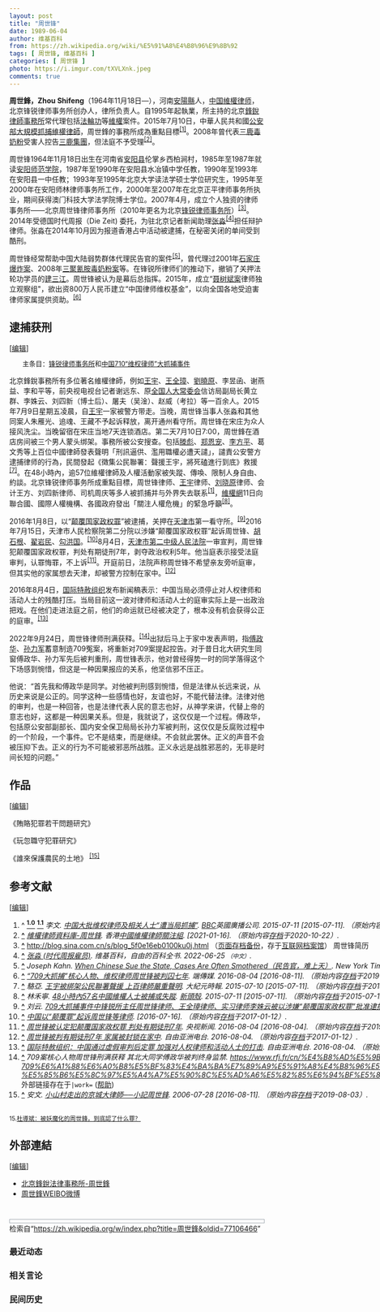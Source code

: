 ```yaml
---
layout: post
title: "周世锋"
date: 1989-06-04
author: 维基百科
from: https://zh.wikipedia.org/wiki/%E5%91%A8%E4%B8%96%E9%8B%92
tags: [ 周世锋, 维基百科 ]
categories: [ 周世锋 ]
photo: https://i.imgur.com/tXVLXnk.jpeg
comments: true
---
```

<div class="mw-content-ltr mw-parser-output" lang="zh" dir="ltr"><style data-mw-deduplicate="TemplateStyles:r83732082">.mw-parser-output .infobox-subbox{padding:0;border:none;margin:-3px;width:auto;min-width:100%;font-size:100%;clear:none;float:none;background-color:transparent}.mw-parser-output .infobox-3cols-child{margin:auto}.mw-parser-output .infobox .navbar{font-size:100%}body.skin-minerva .mw-parser-output .infobox-header,body.skin-minerva .mw-parser-output .infobox-subheader,body.skin-minerva .mw-parser-output .infobox-above,body.skin-minerva .mw-parser-output .infobox-title,body.skin-minerva .mw-parser-output .infobox-image,body.skin-minerva .mw-parser-output .infobox-full-data,body.skin-minerva .mw-parser-output .infobox-below{text-align:center}@media screen{html.skin-theme-clientpref-night .mw-parser-output .infobox-full-data:not(.notheme)>div:not(.notheme)[style]{background:#1f1f23!important;color:#f8f9fa}@media screen and (prefers-color-scheme:dark){html.skin-theme-clientpref-os .mw-parser-output .infobox-full-data:not(.notheme) div:not(.notheme){background:#1f1f23!important;color:#f8f9fa}}html.skin-theme-clientpref-night .mw-parser-output .infobox td div:not(.notheme)[style]{background:transparent!important;color:var(--color-base,#202122)}@media screen and (prefers-color-scheme:dark){html.skin-theme-clientpref-os .mw-parser-output .infobox td div:not(.notheme)[style]{background:transparent!important;color:var(--color-base,#202122)}}html.skin-theme-clientpref-night .mw-parser-output .infobox td div.NavHead:not(.notheme)[style]{background:transparent!important}}@media screen and (prefers-color-scheme:dark){html.skin-theme-clientpref-os .mw-parser-output .infobox td div.NavHead:not(.notheme)[style]{background:transparent!important}}@media(min-width:640px){body.skin--responsive .mw-parser-output .infobox-table{display:table!important}body.skin--responsive .mw-parser-output .infobox-table>caption{display:table-caption!important}body.skin--responsive .mw-parser-output .infobox-table>tbody{display:table-row-group}body.skin--responsive .mw-parser-output .infobox-table tr{display:table-row!important}body.skin--responsive .mw-parser-output .infobox-table th,body.skin--responsive .mw-parser-output .infobox-table td{padding-left:inherit;padding-right:inherit}}</style>
<p><b>周世鋒，Zhou Shifeng</b>（1964年11月18日<span class="useeditintro" title="Template:BLP editintro">—</span>），河南<a href="/wiki/%E5%AE%89%E9%98%B3%E5%8E%BF" title="安阳县">安陽縣</a>人，<a href="/wiki/%E4%B8%AD%E5%8D%8E%E4%BA%BA%E6%B0%91%E5%85%B1%E5%92%8C%E5%9B%BD" title="中华人民共和国">中国</a><a href="/wiki/%E7%B6%AD%E6%AC%8A%E5%BE%8B%E5%B8%AB" class="mw-redirect" title="維權律師">維權律师</a>，北京锋锐律师事务所创办人，律所负责人。自1995年起執業，所主持的北京<a href="/wiki/%E9%94%8B%E9%94%90%E5%BE%8B%E5%B8%88%E4%BA%8B%E5%8A%A1%E6%89%80" title="锋锐律师事务所">鋒銳律師事務所</a>常代理包括<a href="/wiki/%E6%B3%95%E8%BC%AA%E5%8A%9F" class="mw-redirect" title="法輪功">法輪功</a>等<a href="/wiki/%E7%B6%AD%E6%AC%8A" class="mw-redirect" title="維權">維權</a>案件。2015年7月10日，中華人民共和國<a href="/wiki/%E4%B8%AD%E5%8D%8E%E4%BA%BA%E6%B0%91%E5%85%B1%E5%92%8C%E5%9B%BD%E5%85%AC%E5%AE%89%E9%83%A8" title="中华人民共和国公安部">公安部</a><a href="/wiki/%E4%B8%AD%E5%9C%8B710%E3%80%8C%E7%B6%AD%E6%AC%8A%E5%BE%8B%E5%B8%AB%E3%80%8D%E5%A4%A7%E6%8A%93%E6%8D%95%E4%BA%8B%E4%BB%B6" class="mw-redirect" title="中國710「維權律師」大抓捕事件">大規模抓捕維權律師</a>，周世鋒的事務所成為重點目標<sup id="cite_ref-BBC0711_1-0" class="reference"><a href="#cite_note-BBC0711-1"><span class="cite-bracket">[</span>1<span class="cite-bracket">]</span></a></sup>。2008年曾代表<a href="/wiki/2008%E5%B9%B4%E4%B8%AD%E5%9B%BD%E5%A5%B6%E5%88%B6%E5%93%81%E6%B1%A1%E6%9F%93%E4%BA%8B%E4%BB%B6" title="2008年中国奶制品污染事件">三鹿毒奶粉</a>受害人控告<a href="/wiki/%E4%B8%89%E9%B9%BF%E9%9B%86%E5%9B%A2" title="三鹿集团">三鹿集團</a>，但法庭不予受理<sup id="cite_ref-2" class="reference"><a href="#cite_note-2"><span class="cite-bracket">[</span>2<span class="cite-bracket">]</span></a></sup>。
</p>
<meta property="mw:PageProp/toc">
<div class="mw-heading mw-heading2"></div>
<p>周世锋1964年11月18日出生在河南省<a href="/wiki/%E5%AE%89%E9%98%B3%E5%8E%BF" title="安阳县">安阳县</a>伦掌乡西柏涧村，1985年至1987年就读<a href="/wiki/%E5%AE%89%E9%98%B3%E5%B8%88%E8%8C%83%E5%AD%A6%E9%99%A2" title="安阳师范学院">安阳师范学院</a>，1987年至1990年在安阳县水冶镇中学任教，1990年至1993年在安阳县一中任教；1993年至1995年北京大学读法学硕士学位研究生，1995年至2000年在安阳师林律师事务所工作，2000年至2007年在北京正平律师事务所执业，期间获得澳门科技大学法学院博士学位。2007年4月，成立个人独资的律师事务所——北京周世锋律师事务所（2010年更名为北京<a href="/wiki/%E9%94%8B%E9%94%90%E5%BE%8B%E5%B8%88%E4%BA%8B%E5%8A%A1%E6%89%80" title="锋锐律师事务所">锋锐律师事务所</a>）<sup id="cite_ref-3" class="reference"><a href="#cite_note-3"><span class="cite-bracket">[</span>3<span class="cite-bracket">]</span></a></sup>。2014年受德国时代周报（Die Zeit) 委托，为驻北京记者新闻助理<a href="/wiki/%E5%BC%A0%E6%B7%BC_(%E6%97%B6%E4%BB%A3%E5%91%A8%E6%8A%A5%E9%9B%87%E5%91%98)" title="张淼 (时代周报雇员)">张淼</a><sup id="cite_ref-4" class="reference"><a href="#cite_note-4"><span class="cite-bracket">[</span>4<span class="cite-bracket">]</span></a></sup>担任辩护律师。张淼在2014年10月因为报道香港占中活动被逮捕，在秘密关闭的单间受到酷刑。
</p><p>周世锋经常帮助中国大陆弱势群体代理民告官的案件<sup id="cite_ref-5" class="reference"><a href="#cite_note-5"><span class="cite-bracket">[</span>5<span class="cite-bracket">]</span></a></sup>，曾代理过2001年<a href="/wiki/%E9%9D%B3%E5%A6%82%E8%B6%85%E7%88%86%E7%82%B8%E6%A1%88" title="靳如超爆炸案">石家庄爆炸案</a>、2008年<a href="/wiki/2008%E5%B9%B4%E4%B8%AD%E5%9B%BD%E5%A5%B6%E5%88%B6%E5%93%81%E6%B1%A1%E6%9F%93%E4%BA%8B%E4%BB%B6" title="2008年中国奶制品污染事件">三聚氰胺毒奶粉案</a>等。在锋锐所律师们的推动下，撤销了关押法轮功学员的<a href="/wiki/2014%E5%B9%B4%E5%BB%BA%E4%B8%89%E6%B1%9F%E4%BA%8B%E4%BB%B6" title="2014年建三江事件">建三江</a>。周世锋被认为是幕后总指挥。2015年，成立“<a href="/wiki/%E8%81%82%E6%A0%91%E6%96%8C%E6%A1%88" title="聂树斌案">聂树斌案</a>律师独立观察组"，欲出资800万人民币建立“中国律师维权基金”，以向全国各地受迫害律师家属提供资助。<sup id="cite_ref-6" class="reference"><a href="#cite_note-6"><span class="cite-bracket">[</span>6<span class="cite-bracket">]</span></a></sup>
</p>
<div class="mw-heading mw-heading2"><h2 id="逮捕获刑"><span id=".E9.80.AE.E6.8D.95.E8.8E.B7.E5.88.91"></span>逮捕获刑</h2><span class="mw-editsection"><span class="mw-editsection-bracket">[</span><a href="/w/index.php?title=%E5%91%A8%E4%B8%96%E9%8B%92&amp;action=edit&amp;section=2" title="编辑章节：逮捕获刑"><span>编辑</span></a><span class="mw-editsection-bracket">]</span></span></div>
<style data-mw-deduplicate="TemplateStyles:r85100532">.mw-parser-output .hatnote{font-size:small}.mw-parser-output div.hatnote{padding-left:2em;margin-bottom:0.8em;margin-top:0.8em}.mw-parser-output .hatnote-notice-img::after{content:"\202f \202f \202f \202f "}.mw-parser-output .hatnote-notice-img-small::after{content:"\202f \202f "}.mw-parser-output .hatnote+link+.hatnote{margin-top:-0.5em}body.skin-minerva .mw-parser-output .hatnote-notice-img,body.skin-minerva .mw-parser-output .hatnote-notice-img-small{display:none}@media print{body.ns-0 .mw-parser-output .hatnote{display:none!important}}</style><div role="note" class="hatnote navigation-not-searchable">主条目：<a href="/wiki/%E9%94%8B%E9%94%90%E5%BE%8B%E5%B8%88%E4%BA%8B%E5%8A%A1%E6%89%80" title="锋锐律师事务所">锋锐律师事务所</a>和<a href="/wiki/%E4%B8%AD%E5%9C%8B710%E3%80%8C%E7%B6%AD%E6%AC%8A%E5%BE%8B%E5%B8%AB%E3%80%8D%E5%A4%A7%E6%8A%93%E6%8D%95%E4%BA%8B%E4%BB%B6" class="mw-redirect" title="中國710「維權律師」大抓捕事件">中国710“维权律师”大抓捕事件</a></div>
<p>北京鋒銳事務所有多位著名維權律師，例如<a href="/wiki/%E7%8E%8B%E5%AE%87_(%E4%B8%AD%E5%9C%8B%E5%BE%8B%E5%B8%AB)" class="mw-redirect" title="王宇 (中國律師)">王宇</a>、<a href="/wiki/%E7%8E%8B%E5%85%A8%E7%92%8B" title="王全璋">王全璋</a>、<a href="/wiki/%E5%88%98%E6%99%93%E5%8E%9F" title="刘晓原">劉曉原</a>、李昱函、谢燕益、李和平等，前央视电视台记者谢远东、原<a href="/wiki/%E5%85%A8%E5%9B%BD%E4%BA%BA%E5%A4%A7%E5%B8%B8%E5%A7%94%E4%BC%9A" class="mw-redirect" title="全国人大常委会">全国人大常委会</a>信访局副局长黄立群、李姝云、刘四新（博士后）、屠夫（吴淦）、赵威（考拉）等一百余人。2015年7月9日星期五凌晨，自<a href="/wiki/%E7%8E%8B%E5%AE%87_(%E4%B8%AD%E5%9C%8B%E5%BE%8B%E5%B8%AB)" class="mw-redirect" title="王宇 (中國律師)">王宇</a>一家被警方带走。当晚，周世锋当事人张淼和其他同案人朱雁光、追魂、王藏不予起诉释放，离开通州看守所。周世锋在宋庄为众人接风洗尘。当晚留宿在宋庄当地7天连锁酒店。第二天7月10日7:00，周世鋒在酒店房间被三个男人蒙头绑架。事務所被公安搜查。包括<a href="/wiki/%E6%BB%95%E5%BD%AA" title="滕彪">滕彪</a>、<a href="/wiki/%E9%83%91%E6%81%A9%E5%AE%A0" title="郑恩宠">郑恩宠</a>、<a href="/wiki/%E6%9D%8E%E6%96%B9%E5%B9%B3" title="李方平">李方平</a>、葛文秀等上百位中國律師發表聲明「刑訊逼供、濫用職權必遭天譴」，譴責公安警方逮捕律师的行為，民間發起《徵集公民聯署：聲援王宇，將死磕進行到底》救援<sup id="cite_ref-EPO0710_7-0" class="reference"><a href="#cite_note-EPO0710-7"><span class="cite-bracket">[</span>7<span class="cite-bracket">]</span></a></sup>。在48小時內，逾57位維權律師及人權活動家被失蹤、傳喚、限制人身自由、約談。北京锋锐律师事务所成重點目標，周世锋律师、<a href="/wiki/%E7%8E%8B%E5%AE%87_(%E4%B8%AD%E5%9C%8B%E5%BE%8B%E5%B8%AB)" class="mw-redirect" title="王宇 (中國律師)">王宇</a>律师、<a href="/wiki/%E5%88%98%E6%99%93%E5%8E%9F" title="刘晓原">刘晓原</a>律师、会计王方、刘四新律师、司机周庆等多人被抓捕并与外界失去联系<sup id="cite_ref-BBC0711_1-1" class="reference"><a href="#cite_note-BBC0711-1"><span class="cite-bracket">[</span>1<span class="cite-bracket">]</span></a></sup>，<a href="/wiki/%E7%B6%AD%E6%AC%8A%E7%B6%B2" class="mw-redirect" title="維權網">維權網</a>11日向聯合國、國際人權機構、各國政府發出「關注人權危機」的緊急呼籲<sup id="cite_ref-8" class="reference"><a href="#cite_note-8"><span class="cite-bracket">[</span>8<span class="cite-bracket">]</span></a></sup>。
</p><p>2016年1月8日，以“<a href="/wiki/%E9%A2%A0%E8%A6%86%E5%9B%BD%E5%AE%B6%E6%94%BF%E6%9D%83%E7%BD%AA" title="颠覆国家政权罪">颠覆国家政权罪</a>”被逮捕，关押在<a href="/wiki/%E5%A4%A9%E6%B4%A5%E5%B8%82" title="天津市">天津市</a>第一看守所。<sup id="cite_ref-9" class="reference"><a href="#cite_note-9"><span class="cite-bracket">[</span>9<span class="cite-bracket">]</span></a></sup>2016年7月15日，天津市人民检察院第二分院以涉嫌“颠覆国家政权罪”起诉周世锋、<a href="/wiki/%E8%83%A1%E7%9F%B3%E6%A0%B9" title="胡石根">胡石根</a>、<a href="/w/index.php?title=%E7%BF%9F%E5%B2%A9%E6%B0%91&amp;action=edit&amp;redlink=1" class="new" title="翟岩民（页面不存在）">翟岩民</a>、<a href="/wiki/%E5%8B%BE%E6%B4%AA%E5%9B%BD" title="勾洪国">勾洪国</a>。<sup id="cite_ref-10" class="reference"><a href="#cite_note-10"><span class="cite-bracket">[</span>10<span class="cite-bracket">]</span></a></sup>8月4日，<a href="/wiki/%E5%A4%A9%E6%B4%A5%E5%B8%82%E7%AC%AC%E4%BA%8C%E4%B8%AD%E7%BA%A7%E4%BA%BA%E6%B0%91%E6%B3%95%E9%99%A2" title="天津市第二中级人民法院">天津市第二中级人民法院</a>一审宣判，周世锋犯颠覆国家政权罪，判处有期徒刑7年，剥夺政治权利5年。他当庭表示接受法庭审判，认罪悔罪，不上诉<sup id="cite_ref-11" class="reference"><a href="#cite_note-11"><span class="cite-bracket">[</span>11<span class="cite-bracket">]</span></a></sup>。开庭前日，法院声称周世锋不希望亲友旁听庭审，但其实他的家属想去天津，却被警方控制在家中。<sup id="cite_ref-12" class="reference"><a href="#cite_note-12"><span class="cite-bracket">[</span>12<span class="cite-bracket">]</span></a></sup>
</p><p>2016年8月4日，<a href="/wiki/%E5%9B%BD%E9%99%85%E7%89%B9%E8%B5%A6%E7%BB%84%E7%BB%87" class="mw-redirect" title="国际特赦组织">国际特赦组织</a>发布新闻稿表示：中国当局必须停止对人权律师和活动人士的残酷打压。当局目前这一波对律师和活动人士的庭审实际上是一出政治把戏。在他们走进法庭之前，他们的命运就已经被决定了，根本没有机会获得公正的庭审。<sup id="cite_ref-13" class="reference"><a href="#cite_note-13"><span class="cite-bracket">[</span>13<span class="cite-bracket">]</span></a></sup>
</p><p>2022年9月24日，周世锋律师刑满获释。<sup id="cite_ref-14" class="reference"><a href="#cite_note-14"><span class="cite-bracket">[</span>14<span class="cite-bracket">]</span></a></sup>出狱后马上于家中发表声明，指<a href="/wiki/%E5%82%85%E6%94%BF%E5%8D%8E" title="傅政华">傅政华</a>、<a href="/wiki/%E5%AD%99%E5%8A%9B%E5%86%9B" title="孙力军">孙力军</a>蓄意制造709冤案，将重新对709案提起控告。对于昔日北大研究生同窗傅政华、孙力军先后被判重刑，周世锋表示，他对曾经得势一时的同学落得这个下场感到惋惜，但这是一种因果报应的关系，他坚信邪不压正。
</p><p>他说：“首先我和傅政华是同学。对他被判刑感到惋惜，但是法律从长远来说，从历史来说是公正的。同学这种一些感情也好，友谊也好，不能代替法律。法律对他的审判，也是一种回答，也是法律代表人民的意志也好，从神学来讲，代替上帝的意志也好，这都是一种因果关系。但是，我就说了，这仅仅是一个过程。傅政华，包括原公安部副部长、国内安全保卫局局长孙力军被判刑，这仅仅是反腐败过程中的一个阶段，一个事件。它不是结束，而是继续。不会就此罢休。正义的声音不会被压抑下去。正义的行为不可能被邪恶所战胜。正义永远是战胜邪恶的，无非是时间长短的问题。”
</p>
<div class="mw-heading mw-heading2"><h2 id="作品"><span id=".E4.BD.9C.E5.93.81"></span>作品</h2><span class="mw-editsection"><span class="mw-editsection-bracket">[</span><a href="/w/index.php?title=%E5%91%A8%E4%B8%96%E9%8B%92&amp;action=edit&amp;section=3" title="编辑章节：作品"><span>编辑</span></a><span class="mw-editsection-bracket">]</span></span></div>
<p>《賄賂犯罪若干問題研究》
</p><p>《玩忽職守犯罪研究》
</p><p>《誰來保護農民的土地》
<sup id="cite_ref-15" class="reference"><a href="#cite_note-15"><span class="cite-bracket">[</span>15<span class="cite-bracket">]</span></a></sup>
</p>
<div class="mw-heading mw-heading2"><h2 id="参考文献"><span id=".E5.8F.82.E8.80.83.E6.96.87.E7.8C.AE"></span>参考文献</h2><span class="mw-editsection"><span class="mw-editsection-bracket">[</span><a href="/w/index.php?title=%E5%91%A8%E4%B8%96%E9%8B%92&amp;action=edit&amp;section=4" title="编辑章节：参考文献"><span>编辑</span></a><span class="mw-editsection-bracket">]</span></span></div>
<div class="reflist columns references-column-count references-column-count-2" style="-moz-column-count: 2; -webkit-column-count: 2; column-count: 2; list-style-type: decimal;">
<ol class="references">
<li id="cite_note-BBC0711-1"><span class="mw-cite-backlink">^ <a href="#cite_ref-BBC0711_1-0"><sup><b>1.0</b></sup></a> <a href="#cite_ref-BBC0711_1-1"><sup><b>1.1</b></sup></a></span> <span class="reference-text"><cite class="citation news">李文. <a rel="nofollow" class="external text" href="https://www.bbc.com/zhongwen/simp/china/2015/07/150711_china_lawyers">中国大批维权律师及相关人士“遭当局抓捕”</a>. <a href="/wiki/BBC" class="mw-redirect" title="BBC">BBC</a>英國廣播公司. 2015-07-11 <span class="reference-accessdate"> [<span class="nowrap">2015-07-11</span>]</span>. （原始内容<a rel="nofollow" class="external text" href="https://web.archive.org/web/20150714000504/http://www.bbc.com/zhongwen/simp/china/2015/07/150711_china_lawyers">存档</a>于2015-07-14）.</cite><span title="ctx_ver=Z39.88-2004&amp;rfr_id=info%3Asid%2Fzh.wikipedia.org%3A%E5%91%A8%E4%B8%96%E9%8B%92&amp;rft.atitle=%E4%B8%AD%E5%9B%BD%E5%A4%A7%E6%89%B9%E7%BB%B4%E6%9D%83%E5%BE%8B%E5%B8%88%E5%8F%8A%E7%9B%B8%E5%85%B3%E4%BA%BA%E5%A3%AB%E2%80%9C%E9%81%AD%E5%BD%93%E5%B1%80%E6%8A%93%E6%8D%95%E2%80%9D&amp;rft.au=%E6%9D%8E%E6%96%87&amp;rft.date=2015-07-11&amp;rft.genre=article&amp;rft_id=http%3A%2F%2Fwww.bbc.com%2Fzhongwen%2Fsimp%2Fchina%2F2015%2F07%2F150711_china_lawyers&amp;rft_val_fmt=info%3Aofi%2Ffmt%3Akev%3Amtx%3Ajournal" class="Z3988"><span style="display:none;">&nbsp;</span></span></span>
</li>
<li id="cite_note-2"><span class="mw-cite-backlink"><b><a href="#cite_ref-2">^</a></b></span> <span class="reference-text"><cite class="citation news"><a rel="nofollow" class="external text" href="http://www.chrlawyers.hk/zh-hant/content/周世鋒">維權律師資料庫-周世鋒</a>. 香港<a href="/wiki/%E4%B8%AD%E5%9C%8B%E7%B6%AD%E6%AC%8A%E5%BE%8B%E5%B8%AB%E9%97%9C%E6%B3%A8%E7%B5%84" title="中國維權律師關注組">中國維權律師關注組</a>.  <span class="reference-accessdate"> [<span class="nowrap">2021-01-16</span>]</span>. （原始内容<a rel="nofollow" class="external text" href="https://web.archive.org/web/20201022000309/https://chrlawyers.hk/zh-hant/content/%E5%91%A8%E4%B8%96%E9%8B%92">存档</a>于2020-10-22）.</cite><span title="ctx_ver=Z39.88-2004&amp;rfr_id=info%3Asid%2Fzh.wikipedia.org%3A%E5%91%A8%E4%B8%96%E9%8B%92&amp;rft.atitle=%E7%B6%AD%E6%AC%8A%E5%BE%8B%E5%B8%AB%E8%B3%87%E6%96%99%E5%BA%AB-%E5%91%A8%E4%B8%96%E9%8B%92&amp;rft.genre=article&amp;rft_id=http%3A%2F%2Fwww.chrlawyers.hk%2Fzh-hant%2Fcontent%2F%E5%91%A8%E4%B8%96%E9%8B%92&amp;rft_val_fmt=info%3Aofi%2Ffmt%3Akev%3Amtx%3Ajournal" class="Z3988"><span style="display:none;">&nbsp;</span></span></span>
</li>
<li id="cite_note-3"><span class="mw-cite-backlink"><b><a href="#cite_ref-3">^</a></b></span> <span class="reference-text"><a rel="nofollow" class="external free" href="http://blog.sina.com.cn/s/blog_5f0e16eb0100ku0j.html">http://blog.sina.com.cn/s/blog_5f0e16eb0100ku0j.html</a> （<a rel="nofollow" class="external text" href="//web.archive.org/web/20160822004911/http://blog.sina.com.cn/s/blog_5f0e16eb0100ku0j.html">页面存档备份</a>，存于<a href="/wiki/%E4%BA%92%E8%81%94%E7%BD%91%E6%A1%A3%E6%A1%88%E9%A6%86" title="互联网档案馆">互联网档案馆</a>） 周世锋简历</span>
</li>
<li id="cite_note-4"><span class="mw-cite-backlink"><b><a href="#cite_ref-4">^</a></b></span> <span class="reference-text"><cite class="citation journal"><a class="external text" href="https://zh.wikipedia.org/w/index.php?title=张淼_(时代周报雇员)&amp;oldid=72355411">张淼 (时代周报雇员)</a>. 维基百科，自由的百科全书. 2022-06-25 <span style="font-family: sans-serif; cursor: default; color:var(--color-subtle, #54595d); font-size: 0.8em; bottom: 0.1em; font-weight: bold;" title="连接到中文网页">（中文）</span>.</cite><span title="ctx_ver=Z39.88-2004&amp;rfr_id=info%3Asid%2Fzh.wikipedia.org%3A%E5%91%A8%E4%B8%96%E9%8B%92&amp;rft.atitle=%E5%BC%A0%E6%B7%BC+%28%E6%97%B6%E4%BB%A3%E5%91%A8%E6%8A%A5%E9%9B%87%E5%91%98%29&amp;rft.date=2022-06-25&amp;rft.genre=article&amp;rft.jtitle=%E7%BB%B4%E5%9F%BA%E7%99%BE%E7%A7%91%EF%BC%8C%E8%87%AA%E7%94%B1%E7%9A%84%E7%99%BE%E7%A7%91%E5%85%A8%E4%B9%A6&amp;rft_id=https%3A%2F%2Fzh.wikipedia.org%2Fw%2Findex.php%3Ftitle%3D%E5%BC%A0%E6%B7%BC_%28%E6%97%B6%E4%BB%A3%E5%91%A8%E6%8A%A5%E9%9B%87%E5%91%98%29%26oldid%3D72355411&amp;rft_val_fmt=info%3Aofi%2Ffmt%3Akev%3Amtx%3Ajournal" class="Z3988"><span style="display:none;">&nbsp;</span></span></span>
</li>
<li id="cite_note-5"><span class="mw-cite-backlink"><b><a href="#cite_ref-5">^</a></b></span> <span class="reference-text"><cite class="citation news">Joseph Kahn. <a rel="nofollow" class="external text" href="http://www.nytimes.com/2005/12/28/world/asia/when-chinese-sue-the-state-cases-are-often-smothered.html">When Chinese Sue the State, Cases Are Often Smothered（民告官，难上天）</a>. New York Times. 2005-12-28 <span class="reference-accessdate"> [<span class="nowrap">2016-08-11</span>]</span>. （原始内容<a rel="nofollow" class="external text" href="https://web.archive.org/web/20201019191339/https://www.nytimes.com/2005/12/28/world/asia/when-chinese-sue-the-state-cases-are-often-smothered.html">存档</a>于2020-10-19）.</cite><span title="ctx_ver=Z39.88-2004&amp;rfr_id=info%3Asid%2Fzh.wikipedia.org%3A%E5%91%A8%E4%B8%96%E9%8B%92&amp;rft.atitle=When+Chinese+Sue+the+State%2C+Cases+Are+Often+Smothered%EF%BC%88%E6%B0%91%E5%91%8A%E5%AE%98%EF%BC%8C%E9%9A%BE%E4%B8%8A%E5%A4%A9%EF%BC%89&amp;rft.au=Joseph+Kahn&amp;rft.date=2005-12-28&amp;rft.genre=article&amp;rft_id=http%3A%2F%2Fwww.nytimes.com%2F2005%2F12%2F28%2Fworld%2Fasia%2Fwhen-chinese-sue-the-state-cases-are-often-smothered.html&amp;rft_val_fmt=info%3Aofi%2Ffmt%3Akev%3Amtx%3Ajournal" class="Z3988"><span style="display:none;">&nbsp;</span></span></span>
</li>
<li id="cite_note-6"><span class="mw-cite-backlink"><b><a href="#cite_ref-6">^</a></b></span> <span class="reference-text"><cite class="citation news"><a rel="nofollow" class="external text" href="https://theinitium.com/article/20160804-dailynews-zhou-shifeng/">“709大抓捕”核心人物、维权律师周世锋被判囚七年</a>. 端傳媒. 2016-08-04 <span class="reference-accessdate"> [<span class="nowrap">2016-08-11</span>]</span>. （原始内容<a rel="nofollow" class="external text" href="https://web.archive.org/web/20190801184543/https://theinitium.com/article/20160804-dailynews-zhou-shifeng/">存档</a>于2019-08-01）.</cite><span title="ctx_ver=Z39.88-2004&amp;rfr_id=info%3Asid%2Fzh.wikipedia.org%3A%E5%91%A8%E4%B8%96%E9%8B%92&amp;rft.atitle=%E2%80%9C709%E5%A4%A7%E6%8A%93%E6%8D%95%E2%80%9D%E6%A0%B8%E5%BF%83%E4%BA%BA%E7%89%A9%E3%80%81%E7%BB%B4%E6%9D%83%E5%BE%8B%E5%B8%88%E5%91%A8%E4%B8%96%E9%94%8B%E8%A2%AB%E5%88%A4%E5%9B%9A%E4%B8%83%E5%B9%B4&amp;rft.date=2016-08-04&amp;rft.genre=article&amp;rft_id=https%3A%2F%2Ftheinitium.com%2Farticle%2F20160804-dailynews-zhou-shifeng%2F&amp;rft_val_fmt=info%3Aofi%2Ffmt%3Akev%3Amtx%3Ajournal" class="Z3988"><span style="display:none;">&nbsp;</span></span></span>
</li>
<li id="cite_note-EPO0710-7"><span class="mw-cite-backlink"><b><a href="#cite_ref-EPO0710_7-0">^</a></b></span> <span class="reference-text"><cite class="citation news">駱亞. <a rel="nofollow" class="external text" href="http://www.epochtimes.com/b5/15/7/10/n4477526.htm">王宇被綁架公民聯署聲援 上百律師嚴重聲明</a>. 大紀元時報. 2015-07-10 <span class="reference-accessdate"> [<span class="nowrap">2015-07-11</span>]</span>. （原始内容<a rel="nofollow" class="external text" href="https://web.archive.org/web/20150711003030/http://www.epochtimes.com/b5/15/7/10/n4477526.htm">存档</a>于2015-07-11）.</cite><span title="ctx_ver=Z39.88-2004&amp;rfr_id=info%3Asid%2Fzh.wikipedia.org%3A%E5%91%A8%E4%B8%96%E9%8B%92&amp;rft.atitle=%E7%8E%8B%E5%AE%87%E8%A2%AB%E7%B6%81%E6%9E%B6%E5%85%AC%E6%B0%91%E8%81%AF%E7%BD%B2%E8%81%B2%E6%8F%B4+%E4%B8%8A%E7%99%BE%E5%BE%8B%E5%B8%AB%E5%9A%B4%E9%87%8D%E8%81%B2%E6%98%8E&amp;rft.au=%E9%A7%B1%E4%BA%9E&amp;rft.date=2015-07-10&amp;rft.genre=article&amp;rft_id=http%3A%2F%2Fwww.epochtimes.com%2Fb5%2F15%2F7%2F10%2Fn4477526.htm&amp;rft_val_fmt=info%3Aofi%2Ffmt%3Akev%3Amtx%3Ajournal" class="Z3988"><span style="display:none;">&nbsp;</span></span></span>
</li>
<li id="cite_note-8"><span class="mw-cite-backlink"><b><a href="#cite_ref-8">^</a></b></span> <span class="reference-text"><cite class="citation news">林禾寧. <a rel="nofollow" class="external text" href="http://newtalk.tw/news/view/2015-07-11/62134">48小時內57名中國維權人士被捕或失蹤</a>. <a href="/wiki/%E6%96%B0%E9%A0%AD%E6%AE%BC" class="mw-redirect" title="新頭殼">新頭殼</a>. 2015-07-11 <span class="reference-accessdate"> [<span class="nowrap">2015-07-11</span>]</span>. （原始内容<a rel="nofollow" class="external text" href="https://web.archive.org/web/20150712082304/http://newtalk.tw/news/view/2015-07-11/62134">存档</a>于2015-07-12）.</cite><span title="ctx_ver=Z39.88-2004&amp;rfr_id=info%3Asid%2Fzh.wikipedia.org%3A%E5%91%A8%E4%B8%96%E9%8B%92&amp;rft.atitle=48%E5%B0%8F%E6%99%82%E5%85%A757%E5%90%8D%E4%B8%AD%E5%9C%8B%E7%B6%AD%E6%AC%8A%E4%BA%BA%E5%A3%AB%E8%A2%AB%E6%8D%95%E6%88%96%E5%A4%B1%E8%B9%A4&amp;rft.au=%E6%9E%97%E7%A6%BE%E5%AF%A7&amp;rft.date=2015-07-11&amp;rft.genre=article&amp;rft_id=http%3A%2F%2Fnewtalk.tw%2Fnews%2Fview%2F2015-07-11%2F62134&amp;rft_val_fmt=info%3Aofi%2Ffmt%3Akev%3Amtx%3Ajournal" class="Z3988"><span style="display:none;">&nbsp;</span></span></span>
</li>
<li id="cite_note-9"><span class="mw-cite-backlink"><b><a href="#cite_ref-9">^</a></b></span> <span class="reference-text"><cite class="citation web">刘云. <a rel="nofollow" class="external text" href="http://wqw2010.blogspot.com/2016/01/709_12.html">709大抓捕事件中锋锐所主任周世锋律师、王全璋律师、实习律师李姝云被以涉嫌“颠覆国家政权罪”批准逮捕（图）</a>. 维权网. 2016-01-12 <span class="reference-accessdate"> [<span class="nowrap">2016-02-13</span>]</span>. （原始内容<a rel="nofollow" class="external text" href="https://web.archive.org/web/20160203172241/http://wqw2010.blogspot.com/2016/01/709_12.html">存档</a>于2016-02-03）.</cite><span title="ctx_ver=Z39.88-2004&amp;rfr_id=info%3Asid%2Fzh.wikipedia.org%3A%E5%91%A8%E4%B8%96%E9%8B%92&amp;rft.au=%E5%88%98%E4%BA%91&amp;rft.btitle=709%E5%A4%A7%E6%8A%93%E6%8D%95%E4%BA%8B%E4%BB%B6%E4%B8%AD%E9%94%8B%E9%94%90%E6%89%80%E4%B8%BB%E4%BB%BB%E5%91%A8%E4%B8%96%E9%94%8B%E5%BE%8B%E5%B8%88%E3%80%81%E7%8E%8B%E5%85%A8%E7%92%8B%E5%BE%8B%E5%B8%88%E3%80%81%E5%AE%9E%E4%B9%A0%E5%BE%8B%E5%B8%88%E6%9D%8E%E5%A7%9D%E4%BA%91%E8%A2%AB%E4%BB%A5%E6%B6%89%E5%AB%8C%E2%80%9C%E9%A2%A0%E8%A6%86%E5%9B%BD%E5%AE%B6%E6%94%BF%E6%9D%83%E7%BD%AA%E2%80%9D%E6%89%B9%E5%87%86%E9%80%AE%E6%8D%95%EF%BC%88%E5%9B%BE%EF%BC%89&amp;rft.date=2016-01-12&amp;rft.genre=unknown&amp;rft.pub=%E7%BB%B4%E6%9D%83%E7%BD%91&amp;rft_id=http%3A%2F%2Fwqw2010.blogspot.com%2F2016%2F01%2F709_12.html&amp;rft_val_fmt=info%3Aofi%2Ffmt%3Akev%3Amtx%3Abook" class="Z3988"><span style="display:none;">&nbsp;</span></span></span>
</li>
<li id="cite_note-10"><span class="mw-cite-backlink"><b><a href="#cite_ref-10">^</a></b></span> <span class="reference-text"><cite class="citation web"><a rel="nofollow" class="external text" href="http://www.voachinese.com/a/china-rights-20160715/3419829.html">中国以“颠覆罪”起诉周世锋等律师</a>.  <span class="reference-accessdate"> [<span class="nowrap">2016-07-16</span>]</span>. （原始内容<a rel="nofollow" class="external text" href="https://web.archive.org/web/20170112064612/http://www.voachinese.com/a/china-rights-20160715/3419829.html">存档</a>于2017-01-12）.</cite><span title="ctx_ver=Z39.88-2004&amp;rfr_id=info%3Asid%2Fzh.wikipedia.org%3A%E5%91%A8%E4%B8%96%E9%8B%92&amp;rft.btitle=%E4%B8%AD%E5%9B%BD%E4%BB%A5%E2%80%9C%E9%A2%A0%E8%A6%86%E7%BD%AA%E2%80%9D%E8%B5%B7%E8%AF%89%E5%91%A8%E4%B8%96%E9%94%8B%E7%AD%89%E5%BE%8B%E5%B8%88&amp;rft.genre=unknown&amp;rft_id=http%3A%2F%2Fwww.voachinese.com%2Fa%2Fchina-rights-20160715%2F3419829.html&amp;rft_val_fmt=info%3Aofi%2Ffmt%3Akev%3Amtx%3Abook" class="Z3988"><span style="display:none;">&nbsp;</span></span></span>
</li>
<li id="cite_note-11"><span class="mw-cite-backlink"><b><a href="#cite_ref-11">^</a></b></span> <span class="reference-text"><cite class="citation news"><a rel="nofollow" class="external text" href="http://news.qq.com/a/20160804/025811.htm">周世锋被认定犯颠覆国家政权罪 判处有期徒刑7年</a>. 央视新闻. 2016-08-04 <span class="reference-accessdate"> [<span class="nowrap">2016-08-04</span>]</span>. （原始内容<a rel="nofollow" class="external text" href="https://web.archive.org/web/20191111123226/https://news.qq.com/a/20160804/025811.htm">存档</a>于2019-11-11）.</cite><span title="ctx_ver=Z39.88-2004&amp;rfr_id=info%3Asid%2Fzh.wikipedia.org%3A%E5%91%A8%E4%B8%96%E9%8B%92&amp;rft.atitle=%E5%91%A8%E4%B8%96%E9%94%8B%E8%A2%AB%E8%AE%A4%E5%AE%9A%E7%8A%AF%E9%A2%A0%E8%A6%86%E5%9B%BD%E5%AE%B6%E6%94%BF%E6%9D%83%E7%BD%AA+%E5%88%A4%E5%A4%84%E6%9C%89%E6%9C%9F%E5%BE%92%E5%88%917%E5%B9%B4&amp;rft.date=2016-08-04&amp;rft.genre=article&amp;rft_id=http%3A%2F%2Fnews.qq.com%2Fa%2F20160804%2F025811.htm&amp;rft_val_fmt=info%3Aofi%2Ffmt%3Akev%3Amtx%3Ajournal" class="Z3988"><span style="display:none;">&nbsp;</span></span></span>
</li>
<li id="cite_note-12"><span class="mw-cite-backlink"><b><a href="#cite_ref-12">^</a></b></span> <span class="reference-text"><cite class="citation web"><a rel="nofollow" class="external text" href="http://www.rfa.org/mandarin/yataibaodao/renquanfazhi/yf1-08042016102635.html">周世锋被判有期徒刑7年 家属被封锁在家中</a>. 自由亚洲电台. 2016-08-04. （原始内容<a rel="nofollow" class="external text" href="https://web.archive.org/web/20170112052802/http://www.rfa.org/mandarin/yataibaodao/renquanfazhi/yf1-08042016102635.html">存档</a>于2017-01-12）.</cite><span title="ctx_ver=Z39.88-2004&amp;rfr_id=info%3Asid%2Fzh.wikipedia.org%3A%E5%91%A8%E4%B8%96%E9%8B%92&amp;rft.btitle=%E5%91%A8%E4%B8%96%E9%94%8B%E8%A2%AB%E5%88%A4%E6%9C%89%E6%9C%9F%E5%BE%92%E5%88%917%E5%B9%B4+%E5%AE%B6%E5%B1%9E%E8%A2%AB%E5%B0%81%E9%94%81%E5%9C%A8%E5%AE%B6%E4%B8%AD&amp;rft.date=2016-08-04&amp;rft.genre=unknown&amp;rft.pub=%E8%87%AA%E7%94%B1%E4%BA%9A%E6%B4%B2%E7%94%B5%E5%8F%B0&amp;rft_id=http%3A%2F%2Fwww.rfa.org%2Fmandarin%2Fyataibaodao%2Frenquanfazhi%2Fyf1-08042016102635.html&amp;rft_val_fmt=info%3Aofi%2Ffmt%3Akev%3Amtx%3Abook" class="Z3988"><span style="display:none;">&nbsp;</span></span></span>
</li>
<li id="cite_note-13"><span class="mw-cite-backlink"><b><a href="#cite_ref-13">^</a></b></span> <span class="reference-text"><cite class="citation web"><a rel="nofollow" class="external text" href="http://www.rfa.org/mandarin/Xinwen/9-08042016134824.html">国际特赦组织：中国通过虚假审判后定罪 加强对人权律师和活动人士的打击</a>. 自由亚洲电台. 2016-08-04. （原始内容<a rel="nofollow" class="external text" href="https://web.archive.org/web/20191031001640/https://www.rfa.org/mandarin/Xinwen/9-08042016134824.html">存档</a>于2019-10-31）.</cite><span title="ctx_ver=Z39.88-2004&amp;rfr_id=info%3Asid%2Fzh.wikipedia.org%3A%E5%91%A8%E4%B8%96%E9%8B%92&amp;rft.btitle=%E5%9B%BD%E9%99%85%E7%89%B9%E8%B5%A6%E7%BB%84%E7%BB%87%EF%BC%9A%E4%B8%AD%E5%9B%BD%E9%80%9A%E8%BF%87%E8%99%9A%E5%81%87%E5%AE%A1%E5%88%A4%E5%90%8E%E5%AE%9A%E7%BD%AA+%E5%8A%A0%E5%BC%BA%E5%AF%B9%E4%BA%BA%E6%9D%83%E5%BE%8B%E5%B8%88%E5%92%8C%E6%B4%BB%E5%8A%A8%E4%BA%BA%E5%A3%AB%E7%9A%84%E6%89%93%E5%87%BB&amp;rft.date=2016-08-04&amp;rft.genre=unknown&amp;rft.pub=%E8%87%AA%E7%94%B1%E4%BA%9A%E6%B4%B2%E7%94%B5%E5%8F%B0&amp;rft_id=http%3A%2F%2Fwww.rfa.org%2Fmandarin%2FXinwen%2F9-08042016134824.html&amp;rft_val_fmt=info%3Aofi%2Ffmt%3Akev%3Amtx%3Abook" class="Z3988"><span style="display:none;">&nbsp;</span></span></span>
</li>
<li id="cite_note-14"><span class="mw-cite-backlink"><b><a href="#cite_ref-14">^</a></b></span> <span class="reference-text"><cite class="citation news">709案核心人物周世锋刑满获释  其北大同学傅政华被判终身监禁. <a rel="nofollow" class="external free" href="https://www.rfi.fr/cn/%E4%B8%AD%E5%9B%BD/20220924-709%E6%A1%88%E6%A0%B8%E5%BF%83%E4%BA%BA%E7%89%A9%E5%91%A8%E4%B8%96%E5%B3%B0%E5%88%91%E6%BB%A1%E8%8E%B7%E9%87%8A-%E5%85%B6%E5%8C%97%E5%A4%A7%E5%90%8C%E5%AD%A6%E5%82%85%E6%94%BF%E5%8D%8E%E8%A2%AB%E5%88%A4%E7%BB%88%E8%BA%AB%E7%9B%91%E7%A6%81">https://www.rfi.fr/cn/%E4%B8%AD%E5%9B%BD/20220924-709%E6%A1%88%E6%A0%B8%E5%BF%83%E4%BA%BA%E7%89%A9%E5%91%A8%E4%B8%96%E5%B3%B0%E5%88%91%E6%BB%A1%E8%8E%B7%E9%87%8A-%E5%85%B6%E5%8C%97%E5%A4%A7%E5%90%8C%E5%AD%A6%E5%82%85%E6%94%BF%E5%8D%8E%E8%A2%AB%E5%88%A4%E7%BB%88%E8%BA%AB%E7%9B%91%E7%A6%81</a>.</cite><span title="ctx_ver=Z39.88-2004&amp;rfr_id=info%3Asid%2Fzh.wikipedia.org%3A%E5%91%A8%E4%B8%96%E9%8B%92&amp;rft.atitle=709%E6%A1%88%E6%A0%B8%E5%BF%83%E4%BA%BA%E7%89%A9%E5%91%A8%E4%B8%96%E9%94%8B%E5%88%91%E6%BB%A1%E8%8E%B7%E9%87%8A+%E5%85%B6%E5%8C%97%E5%A4%A7%E5%90%8C%E5%AD%A6%E5%82%85%E6%94%BF%E5%8D%8E%E8%A2%AB%E5%88%A4%E7%BB%88%E8%BA%AB%E7%9B%91%E7%A6%81&amp;rft.genre=article&amp;rft.jtitle=https%3A%2F%2Fwww.rfi.fr%2Fcn%2F%25E4%25B8%25AD%25E5%259B%25BD%2F20220924-709%25E6%25A1%2588%25E6%25A0%25B8%25E5%25BF%2583%25E4%25BA%25BA%25E7%2589%25A9%25E5%2591%25A8%25E4%25B8%2596%25E5%25B3%25B0%25E5%2588%2591%25E6%25BB%25A1%25E8%258E%25B7%25E9%2587%258A-%25E5%2585%25B6%25E5%258C%2597%25E5%25A4%25A7%25E5%2590%258C%25E5%25AD%25A6%25E5%2582%2585%25E6%2594%25BF%25E5%258D%258E%25E8%25A2%25AB%25E5%2588%25A4%25E7%25BB%2588%25E8%25BA%25AB%25E7%259B%2591%25E7%25A6%2581&amp;rft_val_fmt=info%3Aofi%2Ffmt%3Akev%3Amtx%3Ajournal" class="Z3988"><span style="display:none;">&nbsp;</span></span> <span style="font-size:100%" class="error citation-comment">外部链接存在于<code style="color:inherit; border:inherit; padding:inherit;">|work=</code> (<a href="/wiki/Help:%E5%BC%95%E6%96%87%E6%A0%BC%E5%BC%8F1%E9%94%99%E8%AF%AF#param_has_ext_link" title="Help:引文格式1错误">帮助</a>)</span></span>
</li>
<li id="cite_note-15"><span class="mw-cite-backlink"><b><a href="#cite_ref-15">^</a></b></span> <span class="reference-text"><cite class="citation news">安文. <a rel="nofollow" class="external text" href="http://mypaper.pchome.com.tw/qindao/post/1272118421">小山村走出的京城大律師──小記周世鋒</a>. 2006-07-28 <span class="reference-accessdate"> [<span class="nowrap">2016-08-11</span>]</span>. （原始内容<a rel="nofollow" class="external text" href="https://web.archive.org/web/20190803083542/http://mypaper.pchome.com.tw/qindao/post/1272118421">存档</a>于2019-08-03）.</cite><span title="ctx_ver=Z39.88-2004&amp;rfr_id=info%3Asid%2Fzh.wikipedia.org%3A%E5%91%A8%E4%B8%96%E9%8B%92&amp;rft.atitle=%E5%B0%8F%E5%B1%B1%E6%9D%91%E8%B5%B0%E5%87%BA%E7%9A%84%E4%BA%AC%E5%9F%8E%E5%A4%A7%E5%BE%8B%E5%B8%AB%E2%94%80%E2%94%80%E5%B0%8F%E8%A8%98%E5%91%A8%E4%B8%96%E9%8B%92&amp;rft.au=%E5%AE%89%E6%96%87&amp;rft.date=2006-07-28&amp;rft.genre=article&amp;rft_id=http%3A%2F%2Fmypaper.pchome.com.tw%2Fqindao%2Fpost%2F1272118421&amp;rft_val_fmt=info%3Aofi%2Ffmt%3Akev%3Amtx%3Ajournal" class="Z3988"><span style="display:none;">&nbsp;</span></span></span>
</li>
</ol></div>           <p><small>15.<a href="/w/index.php?title=%E6%9D%9C%E5%B0%8E%E6%96%8C%EF%BC%9A%E8%A2%AB%E5%A6%96%E9%AD%94%E5%8C%96%E7%9A%84%E5%91%A8%E4%B8%96%E9%8B%92%EF%BC%8C%E5%88%B0%E5%BA%95%E8%AA%8D%E4%BA%86%E4%BB%80%E4%B9%88%E7%BD%AA%EF%BC%9F&amp;action=edit&amp;redlink=1" class="new" title="杜導斌：被妖魔化的周世鋒，到底認了什么罪？（页面不存在）">杜導斌：被妖魔化的周世鋒，到底認了什么罪？</a></small>
</p><div class="mw-heading mw-heading2"><h2 id="外部連結"><span id=".E5.A4.96.E9.83.A8.E9.80.A3.E7.B5.90"></span>外部連結</h2><span class="mw-editsection"><span class="mw-editsection-bracket">[</span><a href="/w/index.php?title=%E5%91%A8%E4%B8%96%E9%8B%92&amp;action=edit&amp;section=5" title="编辑章节：外部連結"><span>编辑</span></a><span class="mw-editsection-bracket">]</span></span></div>
<ul><li><a rel="nofollow" class="external text" href="https://web.archive.org/web/20150721045110/http://www.frlawyer.com/LawyerInfo.aspx?m=20141010134831263092&amp;n=20141114154500773998">北京鋒銳法律事務所-周世鋒</a></li>
<li><a rel="nofollow" class="external text" href="http://www.weibo.com/u/2241841747">周世鋒WEIBO微博</a></li></ul>
<div style="clear: both; height: 1em"></div>
<div class="navbox-styles"><style data-mw-deduplicate="TemplateStyles:r84265675">.mw-parser-output .hlist dl,.mw-parser-output .hlist ol,.mw-parser-output .hlist ul{margin:0;padding:0}.mw-parser-output .hlist dd,.mw-parser-output .hlist dt,.mw-parser-output .hlist li{margin:0;display:inline}.mw-parser-output .hlist.inline,.mw-parser-output .hlist.inline dl,.mw-parser-output .hlist.inline ol,.mw-parser-output .hlist.inline ul,.mw-parser-output .hlist dl dl,.mw-parser-output .hlist dl ol,.mw-parser-output .hlist dl ul,.mw-parser-output .hlist ol dl,.mw-parser-output .hlist ol ol,.mw-parser-output .hlist ol ul,.mw-parser-output .hlist ul dl,.mw-parser-output .hlist ul ol,.mw-parser-output .hlist ul ul{display:inline}.mw-parser-output .hlist .mw-empty-li{display:none}.mw-parser-output .hlist dt::after{content:" :"}.mw-parser-output .hlist dd::after,.mw-parser-output .hlist li::after{content:" · ";font-weight:bold}.mw-parser-output .hlist-pipe dd::after,.mw-parser-output .hlist-pipe li::after{content:" | ";font-weight:normal}.mw-parser-output .hlist-hyphen dd::after,.mw-parser-output .hlist-hyphen li::after{content:" - ";font-weight:normal}.mw-parser-output .hlist-comma dd::after,.mw-parser-output .hlist-comma li::after{content:"、";font-weight:normal}.mw-parser-output .hlist dd:last-child::after,.mw-parser-output .hlist dt:last-child::after,.mw-parser-output .hlist li:last-child::after{content:none}.mw-parser-output .hlist ol{counter-reset:listitem}.mw-parser-output .hlist ol>li{counter-increment:listitem}.mw-parser-output .hlist ol>li::before{content:" "counter(listitem)"\a0 "}.mw-parser-output .hlist dd ol>li:first-child::before,.mw-parser-output .hlist dt ol>li:first-child::before,.mw-parser-output .hlist li ol>li:first-child::before{content:"（"counter(listitem)"\a0 "}.mw-parser-output ul.cslist,.mw-parser-output ul.sslist{margin:0;padding:0;display:inline-block;list-style:none}.mw-parser-output .cslist li,.mw-parser-output .sslist li{margin:0;display:inline-block}.mw-parser-output .cslist li::after{content:"，"}.mw-parser-output .sslist li::after{content:"；"}.mw-parser-output .cslist li:last-child::after,.mw-parser-output .sslist li:last-child::after{content:none}</style><style data-mw-deduplicate="TemplateStyles:r84261037">.mw-parser-output .navbox{box-sizing:border-box;border:1px solid #a2a9b1;width:100%;clear:both;font-size:88%;text-align:center;padding:1px;margin:1em auto 0}.mw-parser-output .navbox .navbox{margin-top:0}.mw-parser-output .navbox+.navbox,.mw-parser-output .navbox+.navbox-styles+.navbox{margin-top:-1px}.mw-parser-output .navbox-inner,.mw-parser-output .navbox-subgroup{width:100%}.mw-parser-output .navbox-group,.mw-parser-output .navbox-title,.mw-parser-output .navbox-abovebelow{text-align:center;padding-left:1em;padding-right:1em}.mw-parser-output .navbox-group{white-space:nowrap;text-align:right}.mw-parser-output .navbox,.mw-parser-output .navbox-subgroup{background-color:#fdfdfd}.mw-parser-output .navbox-list{border-color:#fdfdfd}.mw-parser-output .navbox-list-with-group{text-align:left;border-left-width:2px;border-left-style:solid}.mw-parser-output tr+tr>.navbox-abovebelow,.mw-parser-output tr+tr>.navbox-group,.mw-parser-output tr+tr>.navbox-image,.mw-parser-output tr+tr>.navbox-list{border-top:2px solid #fdfdfd}.mw-parser-output .navbox-title{background-color:#ccf;position:relative}.mw-parser-output .navbox-abovebelow,.mw-parser-output .navbox-group,.mw-parser-output .navbox-subgroup .navbox-title{background-color:#ddf}.mw-parser-output .navbox-subgroup .navbox-group,.mw-parser-output .navbox-subgroup .navbox-abovebelow{background-color:#e6e6ff}.mw-parser-output .navbox-even{background-color:#f7f7f7}.mw-parser-output .navbox-odd{background-color:transparent}.mw-parser-output .navbox .hlist td dl,.mw-parser-output .navbox .hlist td ol,.mw-parser-output .navbox .hlist td ul,.mw-parser-output .navbox td.hlist dl,.mw-parser-output .navbox td.hlist ol,.mw-parser-output .navbox td.hlist ul{padding:0.125em 0}.mw-parser-output .navbox .navbar{display:block;font-size:100%}.mw-parser-output .navbox-title .navbar{float:left;text-align:left;margin-right:0.5em;width:auto;padding-left:0.2em;position:absolute;left:1em}.mw-parser-output .navbox .mw-collapsible-toggle{margin-left:0.5em;position:absolute;right:1em}body.skin--responsive .mw-parser-output .navbox-image img{max-width:none!important}@media print{body.ns-0 .mw-parser-output .navbox{display:none!important}}</style></div><div role="navigation" class="navbox" aria-labelledby="中國大陸維權運動：中国大陸维权律师" style="padding:3px"></div>
<!-- 
NewPP limit report
Parsed by mw‐api‐int.codfw.main‐689b6c6675‐qrq9p
Cached time: 20250121174202
Cache expiry: 2592000
Reduced expiry: false
Complications: [show‐toc]
CPU time usage: 0.335 seconds
Real time usage: 0.454 seconds
Preprocessor visited node count: 3381/1000000
Post‐expand include size: 76047/2097152 bytes
Template argument size: 2755/2097152 bytes
Highest expansion depth: 20/100
Expensive parser function count: 0/500
Unstrip recursion depth: 0/20
Unstrip post‐expand size: 32331/5000000 bytes
Lua time usage: 0.164/10.000 seconds
Lua memory usage: 4264374/52428800 bytes
Number of Wikibase entities loaded: 1/400
-->
<!--
Transclusion expansion time report (%,ms,calls,template)
100.00%  361.552      1 -total
 39.91%  144.283      1 Template:Infobox_Person
 32.38%  117.083      1 Template:Infobox_person/core
 28.67%  103.668      1 Template:Infobox
 25.67%   92.804      1 Template:Reflist
 21.03%   76.032      1 Template:中國維權律師
 20.27%   73.294      1 Template:Navbox
 17.11%   61.855      9 Template:Cite_news
 10.15%   36.699      5 Template:Br_separated_entries
  6.29%   22.730      1 Template:Wikidata_image
-->

<!-- Saved in parser cache with key zhwiki:pcache:4858169:|#|:idhash:canonical!zh and timestamp 20250121174202 and revision id 77106466. Rendering was triggered because: api-parse
 -->
</div><!--esi <esi:include src="/esitest-fa8a495983347898/content" /> --><noscript><img src="https://login.wikimedia.org/wiki/Special:CentralAutoLogin/start?useformat=desktop&amp;type=1x1&amp;usesul3=0" alt="" width="1" height="1" style="border: none; position: absolute;"></noscript>
<div class="printfooter" data-nosnippet="">检索自“<a dir="ltr" href="https://zh.wikipedia.org/w/index.php?title=周世鋒&amp;oldid=77106466">https://zh.wikipedia.org/w/index.php?title=周世鋒&amp;oldid=77106466</a>”</div><div id="recent-news"><h3>最近动态</h3><ul></ul></div><div id="open-opinion"><h3>相关言论</h3><ul></ul></div><div id="mjls-record"><h3>民间历史</h3><ul></ul></div>